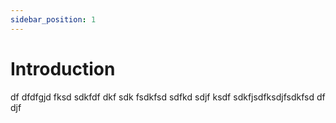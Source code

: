 ```yaml
---
sidebar_position: 1
---
```


# Introduction

df dfdfgjd fksd sdkfdf dkf sdk fsdkfsd sdfkd <Tooltip label="it works">sdjf ksdf</Tooltip> sdkfjsdfksdjfsdkfsd df djf

